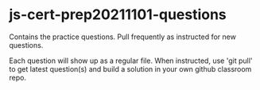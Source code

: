 # js-cert-prep20211101-questions
Contains the practice questions. Pull frequently as instructed for new questions.

Each question will show up as a regular file. When instructed, use 'git pull' to get latest question(s) and build a solution in your own github classroom repo.


